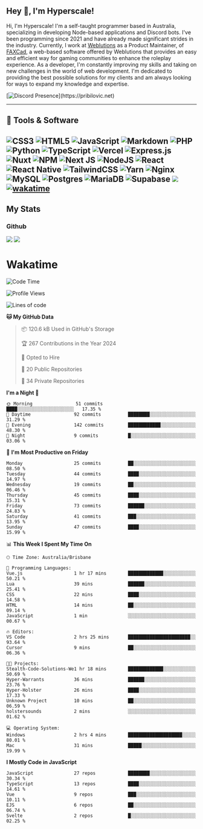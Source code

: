 ## Hey 👋, I'm Hyperscale!

Hi, I'm Hyperscale! I'm a self-taught programmer based in Australia, specializing in developing Node-based applications and Discord bots. I've been programming since 2021 and have already made significant strides in the industry. Currently, I work at [Weblutions](https://weblutions.com) as a Product Maintainer, of [FAXCad](https://weblutions.com/store/faxcad), a web-based software offered by Weblutions that provides an easy and efficient way for gaming communities to enhance the roleplay experience. As a developer, I'm constantly improving my skills and taking on new challenges in the world of web development. I'm dedicated to providing the best possible solutions for my clients and am always looking for ways to expand my knowledge and expertise.

[![Discord Presence](https://lanyard.cnrad.dev/api/906061699562475581?=idleMessage=:Just%Chillin%With%My%Kangaroo!)](https://pribilovic.net)

<p align="center">
<a href="https://github.com/Hyperscale1">
</a>
</p>

---
## 🔧 Tools & Software

![CSS3](https://img.shields.io/badge/css3-%231572B6.svg?style=for-the-badge&logo=css3&logoColor=white) ![HTML5](https://img.shields.io/badge/html5-%23E34F26.svg?style=for-the-badge&logo=html5&logoColor=white) ![JavaScript](https://img.shields.io/badge/javascript-%23323330.svg?style=for-the-badge&logo=javascript&logoColor=%23F7DF1E)  ![Markdown](https://img.shields.io/badge/markdown-%23000000.svg?style=for-the-badge&logo=markdown&logoColor=white) ![PHP](https://img.shields.io/badge/php-%23777BB4.svg?style=for-the-badge&logo=php&logoColor=white) ![Python](https://img.shields.io/badge/python-3670A0?style=for-the-badge&logo=python&logoColor=ffdd54) ![TypeScript](https://img.shields.io/badge/typescript-%23007ACC.svg?style=for-the-badge&logo=typescript&logoColor=white) ![Vercel](https://img.shields.io/badge/vercel-%23000000.svg?style=for-the-badge&logo=vercel&logoColor=white) ![Express.js](https://img.shields.io/badge/express.js-%23404d59.svg?style=for-the-badge&logo=express&logoColor=%2361DAFB) ![Nuxt](https://img.shields.io/badge/Nuxt-%23404d59.svg?style=for-the-badge&logo=nuxtdotjs&logoColor=%02dc82)  ![NPM](https://img.shields.io/badge/NPM-%23000000.svg?style=for-the-badge&logo=npm&logoColor=white) ![Next JS](https://img.shields.io/badge/Next-black?style=for-the-badge&logo=next.js&logoColor=white) ![NodeJS](https://img.shields.io/badge/node.js-6DA55F?style=for-the-badge&logo=node.js&logoColor=white) ![React](https://img.shields.io/badge/react-%2320232a.svg?style=for-the-badge&logo=react&logoColor=%2361DAFB) ![React Native](https://img.shields.io/badge/react_native-%2320232a.svg?style=for-the-badge&logo=react&logoColor=%2361DAFB) ![TailwindCSS](https://img.shields.io/badge/tailwindcss-%2338B2AC.svg?style=for-the-badge&logo=tailwind-css&logoColor=white) ![Yarn](https://img.shields.io/badge/yarn-%232C8EBB.svg?style=for-the-badge&logo=yarn&logoColor=white) ![Nginx](https://img.shields.io/badge/nginx-%23009639.svg?style=for-the-badge&logo=nginx&logoColor=white) ![MySQL](https://img.shields.io/badge/mysql-%2300f.svg?style=for-the-badge&logo=mysql&logoColor=white) ![Postgres](https://img.shields.io/badge/postgres-%23316192.svg?style=for-the-badge&logo=postgresql&logoColor=white) ![MariaDB](https://img.shields.io/badge/mariadb-%23316192.svg?style=for-the-badge&logo=mariadb&logoColor=white) ![Supabase](https://img.shields.io/badge/Supabase-3ECF8E?style=for-the-badge&logo=supabase&logoColor=white) ![](https://img.shields.io/badge/Ubuntu-E95420?style=for-the-badge&logo=ubuntu&logoColor=white) [![wakatime](https://wakatime.com/badge/user/6e098b16-30e8-493e-bf77-598fafbb912d.svg?style=for-the-badge)](https://wakatime.com/@6e098b16-30e8-493e-bf77-598fafbb912d) 
---
## My Stats

### Github
![](https://github-readme-stats.vercel.app/api?username=Hyperscale1&theme=blue-green)
![](https://github-readme-stats.vercel.app/api/top-langs/?username=Hyperscale1&theme=blue-green)

# Wakatime
<!--START_SECTION:waka-->
![Code Time](http://img.shields.io/badge/Code%20Time-888%20hrs%2056%20mins-blue)

![Profile Views](http://img.shields.io/badge/Profile%20Views-1-blue)

![Lines of code](https://img.shields.io/badge/From%20Hello%20World%20I%27ve%20Written-560.5%20thousand%20lines%20of%20code-blue)

**🐱 My GitHub Data** 

> 📦 120.6 kB Used in GitHub's Storage 
 > 
> 🏆 267 Contributions in the Year 2024
 > 
> 💼 Opted to Hire
 > 
> 📜 20 Public Repositories 
 > 
> 🔑 34 Private Repositories 
 > 
**I'm a Night 🦉** 

```text
🌞 Morning                51 commits          ████░░░░░░░░░░░░░░░░░░░░░   17.35 % 
🌆 Daytime                92 commits          ████████░░░░░░░░░░░░░░░░░   31.29 % 
🌃 Evening                142 commits         ████████████░░░░░░░░░░░░░   48.30 % 
🌙 Night                  9 commits           █░░░░░░░░░░░░░░░░░░░░░░░░   03.06 % 
```
📅 **I'm Most Productive on Friday** 

```text
Monday                   25 commits          ██░░░░░░░░░░░░░░░░░░░░░░░   08.50 % 
Tuesday                  44 commits          ████░░░░░░░░░░░░░░░░░░░░░   14.97 % 
Wednesday                19 commits          ██░░░░░░░░░░░░░░░░░░░░░░░   06.46 % 
Thursday                 45 commits          ████░░░░░░░░░░░░░░░░░░░░░   15.31 % 
Friday                   73 commits          ██████░░░░░░░░░░░░░░░░░░░   24.83 % 
Saturday                 41 commits          ███░░░░░░░░░░░░░░░░░░░░░░   13.95 % 
Sunday                   47 commits          ████░░░░░░░░░░░░░░░░░░░░░   15.99 % 
```


📊 **This Week I Spent My Time On** 

```text
🕑︎ Time Zone: Australia/Brisbane

💬 Programming Languages: 
Vue.js                   1 hr 17 mins        █████████████░░░░░░░░░░░░   50.21 % 
Lua                      39 mins             ██████░░░░░░░░░░░░░░░░░░░   25.41 % 
CSS                      22 mins             ████░░░░░░░░░░░░░░░░░░░░░   14.58 % 
HTML                     14 mins             ██░░░░░░░░░░░░░░░░░░░░░░░   09.14 % 
JavaScript               1 min               ░░░░░░░░░░░░░░░░░░░░░░░░░   00.67 % 

🔥 Editors: 
VS Code                  2 hrs 25 mins       ███████████████████████░░   93.64 % 
Cursor                   9 mins              ██░░░░░░░░░░░░░░░░░░░░░░░   06.36 % 

🐱‍💻 Projects: 
Stealth-Code-Solutions-We1 hr 18 mins        █████████████░░░░░░░░░░░░   50.69 % 
Hyper-Warrants           36 mins             ██████░░░░░░░░░░░░░░░░░░░   23.76 % 
Hyper-Holster            26 mins             ████░░░░░░░░░░░░░░░░░░░░░   17.33 % 
Unknown Project          10 mins             ██░░░░░░░░░░░░░░░░░░░░░░░   06.59 % 
holstersounds            2 mins              ░░░░░░░░░░░░░░░░░░░░░░░░░   01.62 % 

💻 Operating System: 
Windows                  2 hrs 4 mins        ████████████████████░░░░░   80.01 % 
Mac                      31 mins             █████░░░░░░░░░░░░░░░░░░░░   19.99 % 
```

**I Mostly Code in JavaScript** 

```text
JavaScript               27 repos            ████████░░░░░░░░░░░░░░░░░   30.34 % 
TypeScript               13 repos            ████░░░░░░░░░░░░░░░░░░░░░   14.61 % 
Vue                      9 repos             ███░░░░░░░░░░░░░░░░░░░░░░   10.11 % 
EJS                      6 repos             ██░░░░░░░░░░░░░░░░░░░░░░░   06.74 % 
Svelte                   2 repos             █░░░░░░░░░░░░░░░░░░░░░░░░   02.25 % 
```




<!--END_SECTION:waka-->
